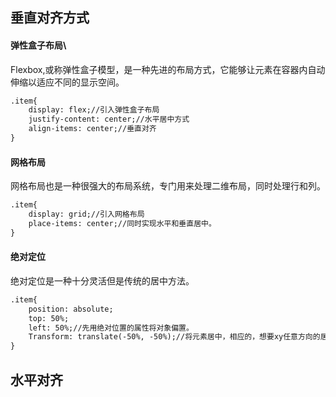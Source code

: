 ## 垂直对齐方式
#### 弹性盒子布局\
Flexbox,或称弹性盒子模型，是一种先进的布局方式，它能够让元素在容器内自动伸缩以适应不同的显示空间。
```html
.item{
	display: flex;//引入弹性盒子布局
	justify-content: center;//水平居中方式
	align-items: center;//垂直对齐
}
```

#### 网格布局
网格布局也是一种很强大的布局系统，专门用来处理二维布局，同时处理行和列。
```html
.item{
	display: grid;//引入网格布局
	place-items: center;//同时实现水平和垂直居中。
}
```


#### 绝对定位
绝对定位是一种十分灵活但是传统的居中方法。
```html
.item{
	position: absolute;
	top: 50%;
	left: 50%;//先用绝对位置的属性将对象偏置。
	Transform: translate(-50%, -50%);//将元素居中，相应的，想要xy任意方向的居中只需要进行相对应的修改即可。
}
```

## 水平对齐
<!--stackedit_data:
eyJoaXN0b3J5IjpbMTAyNzg0NzExNywyMDYwMTc1ODkzXX0=
-->